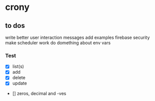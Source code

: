 # crony


## to dos
write better user interaction messages
add examples
firebase security
make scheduler work
do domething about env vars

### Test
- [x] list(s)
- [x] add
- [x] delete
- [x] update
- [] zeros, decimal and -ves